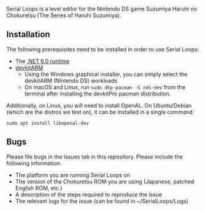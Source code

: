 Serial Loops is a level editor for the Nintendo DS game Suzumiya Haruhi no Chokuretsu (The Series of Haruhi Suzumiya).

## Installation
The following prerequisites need to be installed in order to use Serial Loops:

* The [.NET 6.0 runtime](https://dotnet.microsoft.com/en-us/download/dotnet/6.0)
* [devkitARM](https://devkitpro.org/wiki/Getting_Started)
    - Using the Windows graphical installer, you can simply select the devkitARM (Nintendo DS) workloads
    - On macOS and Linux, run `sudo dkp-pacman -S nds-dev` from the terminal after installing the devkitPro pacman distribution.

Additionally, on Linux, you will need to install OpenAL. On Ubuntu/Debian (which are the distros we test on), it can be installed in a single command:
```
sudo apt install libopenal-dev
```

## Bugs
Please file bugs in the Issues tab in this repository. Please include the following information:
* The platform you are running Serial Loops on
* The version of the Chokuretsu ROM you are using (Japanese, patched English ROM, etc.)
* A description of the steps required to reproduce the issue
* The relevant logs for the issue (can be found in ~/SerialLoops/Logs)